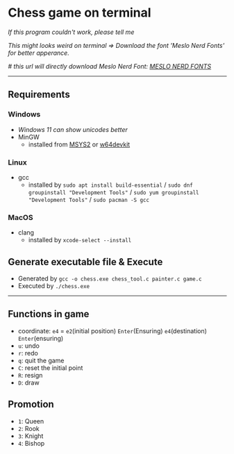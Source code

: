 # Chess game on terminal

*If this program couldn't work, please tell me*

*This might looks weird on terminal => Download the font 'Meslo Nerd Fonts' for better apperance.*

*# this url will directly download Meslo Nerd Font: [MESLO NERD FONTS](https://github.com/ryanoasis/nerd-fonts/releases/download/v3.4.0/Meslo.zip)*

---

## Requirements
### Windows
  - *Windows 11 can show unicodes better*
  - MinGW
      + installed from [MSYS2](https://www.msys2.org/) or [w64devkit](https://github.com/skeeto/w64devkit/releases/tag/v2.3.0)
### Linux
  - gcc
      + installed by `sudo apt install build-essential` / `sudo dnf groupinstall "Development Tools"` / `sudo yum groupinstall "Development Tools"` / `sudo pacman -S gcc`
### MacOS
  - clang
      + installed by `xcode-select --install`

## Generate executable file & Execute
  - Generated by `gcc -o chess.exe chess_tool.c painter.c game.c`
  - Executed by `./chess.exe`

---
## Functions in game
  - coordinate: `e4` = `e2`(initial position) `Enter`(Ensuring) `e4`(destination) `Enter`(ensuring)
  - `u`: undo
  - `r`: redo
  - `q`: quit the game
  - `C`: reset the initial point
  - `R`: resign
  - `D`: draw

## Promotion
  - `1`: Queen
  - `2`: Rook
  - `3`: Knight
  - `4`: Bishop
